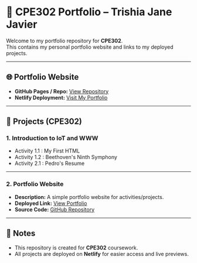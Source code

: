 # 📌 CPE302 Portfolio – Trishia Jane Javier

Welcome to my portfolio repository for **CPE302**.  
This contains my personal portfolio website and links to my deployed projects.

---

## 🌐 Portfolio Website
- **GitHub Pages / Repo:** [View Repository](https://github.com/tijeyy/)  
- **Netlify Deployment:** [Visit My Portfolio](https://tijeyyy.netlify.app/)

---

## 📂 Projects (CPE302)

### 1. Introduction to IoT and WWW
- Activity 1.1 : My First HTML
- Activity 1.2 : Beethoven's Ninth Symphony
- Activity 2.1 : Pedro's Resume

---

### 2. Portfolio Website
- **Description:** A simple portfolio website for activities/projects.  
- **Deployed Link:** [View Portfolio](https://tijeyyy.netlify.app/)
- **Source Code:** [GitHub Repository](https://github.com/tijeyy/CPE302_ACTIVITIES/blob/main/index.html)

---

## 📝 Notes
- This repository is created for **CPE302** coursework.  
- All projects are deployed on **Netlify** for easier access and live previews.  
